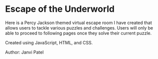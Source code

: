 # **Escape of the Underworld**

Here is a Percy Jackson themed virtual escape room I have created that allows users to tackle various puzzles and challenges.
Users will only be able to proceed to following pages once they solve their current puzzle.

Created using JavaScript, HTML, and CSS.

Author: Janvi Patel
